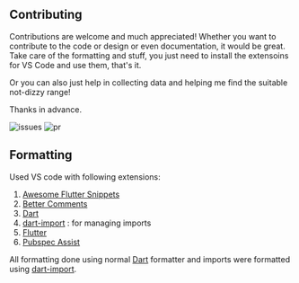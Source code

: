 ## Contributing

Contributions are welcome and much appreciated! Whether you want to contribute to the code or design or even documentation, it would be great. Take care of the formatting and stuff, you just need to install the extensoins for VS Code and use them, that's it.

Or you can also just help in collecting data and helping me find the suitable not-dizzy range!

Thanks in advance.

![issues](https://img.shields.io/github/issues-raw/illusion47586/dizzy) ![pr](https://img.shields.io/github/issues-pr-raw/illusion47586/dizzy)

## Formatting

Used VS code with following extensions:

1. [Awesome Flutter Snippets](https://marketplace.visualstudio.com/items?itemName=Nash.awesome-flutter-snippets)
2. [Better Comments](https://marketplace.visualstudio.com/items?itemName=aaron-bond.better-comments)
3. [Dart](https://marketplace.visualstudio.com/items?itemName=Dart-Code.dart-code)
4. [dart-import](https://marketplace.visualstudio.com/items?itemName=luanpotter.dart-import) : for managing imports
5. [Flutter](https://marketplace.visualstudio.com/items?itemName=Dart-Code.flutter)
6. [Pubspec Assist](https://marketplace.visualstudio.com/items?itemName=jeroen-meijer.pubspec-assist)

All formatting done using normal [Dart](https://marketplace.visualstudio.com/items?itemName=Dart-Code.dart-code) formatter and imports were formatted using [dart-import](https://marketplace.visualstudio.com/items?itemName=luanpotter.dart-import).
